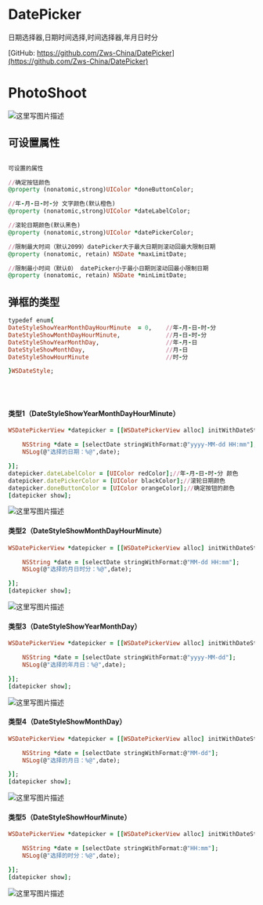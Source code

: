 # DatePicker
日期选择器,日期时间选择,时间选择器,年月日时分


[GitHub: https://github.com/Zws-China/DatePicker](https://github.com/Zws-China/DatePicker)  


# PhotoShoot
![这里写图片描述](http://img.blog.csdn.net/20170406171007690?watermark/2/text/aHR0cDovL2Jsb2cuY3Nkbi5uZXQvcXFfMjY1OTgwNzc=/font/5a6L5L2T/fontsize/400/fill/I0JBQkFCMA==/dissolve/70/gravity/SouthEast)


## 可设置属性
```ruby

可设置的属性

//确定按钮颜色
@property (nonatomic,strong)UIColor *doneButtonColor;

//年-月-日-时-分 文字颜色(默认橙色)
@property (nonatomic,strong)UIColor *dateLabelColor;

//滚轮日期颜色(默认黑色)
@property (nonatomic,strong)UIColor *datePickerColor;

//限制最大时间（默认2099）datePicker大于最大日期则滚动回最大限制日期
@property (nonatomic, retain) NSDate *maxLimitDate;

//限制最小时间（默认0） datePicker小于最小日期则滚动回最小限制日期
@property (nonatomic, retain) NSDate *minLimitDate;


```


## 弹框的类型
```ruby
typedef enum{
DateStyleShowYearMonthDayHourMinute  = 0,    //年-月-日-时-分
DateStyleShowMonthDayHourMinute,             //月-日-时-分
DateStyleShowYearMonthDay,                   //年-月-日
DateStyleShowMonthDay,                       //月-日
DateStyleShowHourMinute                      //时-分

}WSDateStyle;

```
<br><br>
#### 类型1（DateStyleShowYearMonthDayHourMinute）<br>
```ruby
WSDatePickerView *datepicker = [[WSDatePickerView alloc] initWithDateStyle:DateStyleShowYearMonthDayHourMinute CompleteBlock:^(NSDate *selectDate) {

    NSString *date = [selectDate stringWithFormat:@"yyyy-MM-dd HH:mm"];
    NSLog(@"选择的日期：%@",date);

}];
datepicker.dateLabelColor = [UIColor redColor];//年-月-日-时-分 颜色
datepicker.datePickerColor = [UIColor blackColor];//滚轮日期颜色
datepicker.doneButtonColor = [UIColor orangeColor];//确定按钮的颜色
[datepicker show];
```
![这里写图片描述](http://img.blog.csdn.net/20170406171425510?watermark/2/text/aHR0cDovL2Jsb2cuY3Nkbi5uZXQvcXFfMjY1OTgwNzc=/font/5a6L5L2T/fontsize/400/fill/I0JBQkFCMA==/dissolve/70/gravity/SouthEast)

#### 类型2（DateStyleShowMonthDayHourMinute）<br>
```ruby
WSDatePickerView *datepicker = [[WSDatePickerView alloc] initWithDateStyle:DateStyleShowMonthDayHourMinute CompleteBlock:^(NSDate *selectDate) {

    NSString *date = [selectDate stringWithFormat:@"MM-dd HH:mm"];
    NSLog(@"选择的月日时分：%@",date);

}];
[datepicker show];

```
![这里写图片描述](http://img.blog.csdn.net/20170406171606527?watermark/2/text/aHR0cDovL2Jsb2cuY3Nkbi5uZXQvcXFfMjY1OTgwNzc=/font/5a6L5L2T/fontsize/400/fill/I0JBQkFCMA==/dissolve/70/gravity/SouthEast)

#### 类型3（DateStyleShowYearMonthDay）<br>
```ruby
WSDatePickerView *datepicker = [[WSDatePickerView alloc] initWithDateStyle:DateStyleShowYearMonthDay CompleteBlock:^(NSDate *selectDate) {

    NSString *date = [selectDate stringWithFormat:@"yyyy-MM-dd"];
    NSLog(@"选择的年月日：%@",date);

}];
[datepicker show];

```
![这里写图片描述](http://img.blog.csdn.net/20170406171552762?watermark/2/text/aHR0cDovL2Jsb2cuY3Nkbi5uZXQvcXFfMjY1OTgwNzc=/font/5a6L5L2T/fontsize/400/fill/I0JBQkFCMA==/dissolve/70/gravity/SouthEast)

#### 类型4（DateStyleShowMonthDay）<br>
```ruby
WSDatePickerView *datepicker = [[WSDatePickerView alloc] initWithDateStyle:DateStyleShowMonthDay CompleteBlock:^(NSDate *selectDate) {

    NSString *date = [selectDate stringWithFormat:@"MM-dd"];
    NSLog(@"选择的月日：%@",date);

}];
[datepicker show];

```
![这里写图片描述](http://img.blog.csdn.net/20170406171721639?watermark/2/text/aHR0cDovL2Jsb2cuY3Nkbi5uZXQvcXFfMjY1OTgwNzc=/font/5a6L5L2T/fontsize/400/fill/I0JBQkFCMA==/dissolve/70/gravity/SouthEast)

#### 类型5（DateStyleShowHourMinute）<br>
```ruby
WSDatePickerView *datepicker = [[WSDatePickerView alloc] initWithDateStyle:DateStyleShowHourMinute CompleteBlock:^(NSDate *selectDate) {

    NSString *date = [selectDate stringWithFormat:@"HH:mm"];
    NSLog(@"选择的时分：%@",date);

}];
[datepicker show];

```
![这里写图片描述](http://img.blog.csdn.net/20170406171706389?watermark/2/text/aHR0cDovL2Jsb2cuY3Nkbi5uZXQvcXFfMjY1OTgwNzc=/font/5a6L5L2T/fontsize/400/fill/I0JBQkFCMA==/dissolve/70/gravity/SouthEast)